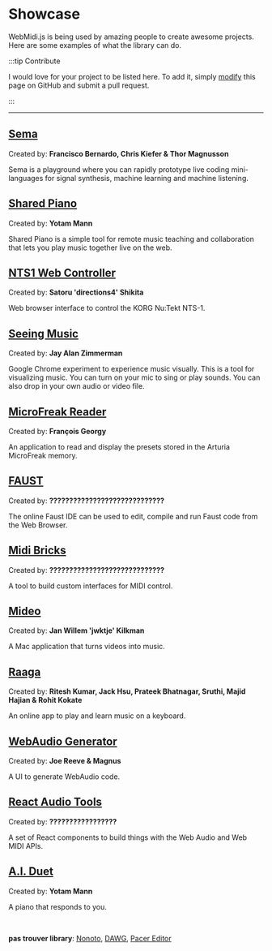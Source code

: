 # Showcase

WebMidi.js is being used by amazing people to create awesome projects. Here are some examples of 
what the library can do.

:::tip Contribute

I would love for your project to be listed here. To add it, simply
[modify](https://github.com/djipco/webmidi/edit/develop/website/src/pages/showcase/index.md) this
page on GitHub and submit a pull request.

:::

---

## [Sema](https://sema.codes/)
Created by: **Francisco Bernardo, Chris Kiefer & Thor Magnusson**

Sema is a playground where you can rapidly prototype live coding mini-languages for signal
synthesis, machine learning and machine listening.


## [Shared Piano](https://musiclab.chromeexperiments.com/Shared-Piano/)
Created by: **Yotam Mann**

Shared Piano is a simple tool for remote music teaching and collaboration that lets you play music 
together live on the web.


## [NTS1 Web Controller](https://directions4.github.io/nts1-web-controller/)
Created by: **Satoru 'directions4' Shikita**

Web browser interface to control the KORG Nu:Tekt NTS-1.


## [Seeing Music](https://experiments.withgoogle.com/seeing-music)
Created by: **Jay Alan Zimmerman**

Google Chrome experiment to experience music visually. This is a tool for visualizing music. You can turn on your mic to sing or play sounds. You can also drop in your own audio or video file.


## [MicroFreak Reader](https://studiocode.dev/doc/microfreak-reader/)
Created by: **François Georgy**

An application to read and display the presets stored in the Arturia MicroFreak memory.


## [FAUST](https://faust.grame.fr/)
Created by: **?????????????????????????????**

The online Faust IDE can be used to edit, compile and run Faust code from the Web Browser.


## [Midi Bricks](https://midi-bricks.timsusa.vercel.app/)
Created by: **?????????????????????????????**

A tool to build custom interfaces for MIDI control.


## [Mideo](https://github.com/jwktje/mideo)
Created by: **Jan Willem 'jwktje' Kilkman**

A Mac application that turns videos into music.


## [Raaga](https://raaga.riteshkr.com/)
Created by: **Ritesh Kumar, Jack Hsu, Prateek Bhatnagar, Sruthi, Majid Hajian & Rohit Kokate**

An online app to play and learn music on a keyboard.


## [WebAudio Generator](https://webaudio.simmsreeve.com/)
Created by: **Joe Reeve & Magnus**

A UI to generate WebAudio code.


## [React Audio Tools](http://react-audio-tools.surge.sh/)
Created by: **?????????????????**

A set of React components to build things with the Web Audio and Web MIDI APIs.


## [A.I. Duet](https://experiments.withgoogle.com/ai-duet)
Created by: **Yotam Mann**

A piano that responds to you.

<br>

**pas trouver library**: [Nonoto](https://github.com/SonyCSLParis/NONOTO), [DAWG](https://dawg.dev/), [Pacer Editor](https://studiocode.dev/pacer-editor/#/)
